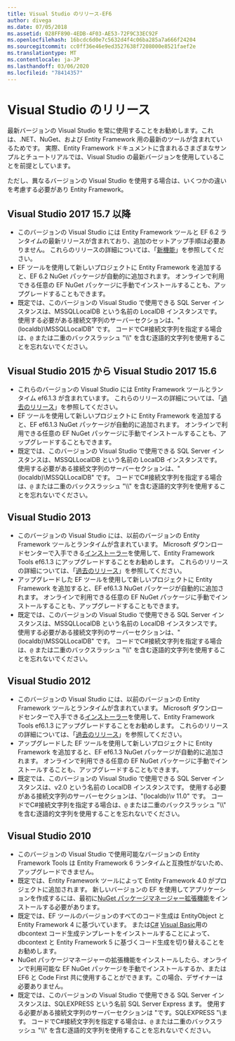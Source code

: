 ```yaml
---
title: Visual Studio のリリース-EF6
author: divega
ms.date: 07/05/2018
ms.assetid: 028FF890-4EDB-4F03-AE53-72F9C33EC92F
ms.openlocfilehash: 16bcdc6d0e7c5632d4f4c06ba285a7a666f24204
ms.sourcegitcommit: cc0ff36e46e9ed3527638f7208000e8521faef2e
ms.translationtype: MT
ms.contentlocale: ja-JP
ms.lasthandoff: 03/06/2020
ms.locfileid: "78414357"
---
```

# <a name="visual-studio-releases"></a>Visual Studio のリリース

最新バージョンの Visual Studio を常に使用することをお勧めします。これは、.NET、NuGet、および Entity Framework 用の最新のツールが含まれているためです。
実際、Entity Framework ドキュメントに含まれるさまざまなサンプルとチュートリアルでは、Visual Studio の最新バージョンを使用していることを前提としています。

ただし、異なるバージョンの Visual Studio を使用する場合は、いくつかの違いを考慮する必要があり Entity Framework。

## <a name="visual-studio-2017-157-and-newer"></a>Visual Studio 2017 15.7 以降

- このバージョンの Visual Studio には Entity Framework ツールと EF 6.2 ランタイムの最新リリースが含まれており、追加のセットアップ手順は必要ありません。
これらのリリースの詳細については、「[新機能](~/ef6/what-is-new/index.md)」を参照してください。
- EF ツールを使用して新しいプロジェクトに Entity Framework を追加すると、EF 6.2 NuGet パッケージが自動的に追加されます。
オンラインで利用できる任意の EF NuGet パッケージに手動でインストールすることも、アップグレードすることもできます。
- 既定では、このバージョンの Visual Studio で使用できる SQL Server インスタンスは、MSSQLLocalDB という名前の LocalDB インスタンスです。
使用する必要がある接続文字列のサーバーセクションは、"(localdb)\\MSSQLLocalDB" です。
コードでC#接続文字列を指定する場合は、`@` または二重のバックスラッシュ "\\\\" を含む逐語的文字列を使用することを忘れないでください。  


## <a name="visual-studio-2015-to-visual-studio-2017-156"></a>Visual Studio 2015 から Visual Studio 2017 15.6

- これらのバージョンの Visual Studio には Entity Framework ツールとランタイム ef6.1.3 が含まれています。
これらのリリースの詳細については、「[過去のリリース](~/ef6/what-is-new/past-releases.md#ef-613)」を参照してください。
- EF ツールを使用して新しいプロジェクトに Entity Framework を追加すると、EF ef6.1.3 NuGet パッケージが自動的に追加されます。
オンラインで利用できる任意の EF NuGet パッケージに手動でインストールすることも、アップグレードすることもできます。
- 既定では、このバージョンの Visual Studio で使用できる SQL Server インスタンスは、MSSQLLocalDB という名前の LocalDB インスタンスです。
使用する必要がある接続文字列のサーバーセクションは、"(localdb)\\MSSQLLocalDB" です。
コードでC#接続文字列を指定する場合は、`@` または二重のバックスラッシュ "\\\\" を含む逐語的文字列を使用することを忘れないでください。  


## <a name="visual-studio-2013"></a>Visual Studio 2013
- このバージョンの Visual Studio には、以前のバージョンの Entity Framework ツールとランタイムが含まれています。
Microsoft ダウンロードセンターで入手できる[インストーラー](https://www.microsoft.com/download/details.aspx?id=40762)を使用して、Entity Framework Tools ef6.1.3 にアップグレードすることをお勧めします。
これらのリリースの詳細については、「[過去のリリース](~/ef6/what-is-new/past-releases.md#ef-613)」を参照してください。
- アップグレードした EF ツールを使用して新しいプロジェクトに Entity Framework を追加すると、EF ef6.1.3 NuGet パッケージが自動的に追加されます。
オンラインで利用できる任意の EF NuGet パッケージに手動でインストールすることも、アップグレードすることもできます。
- 既定では、このバージョンの Visual Studio で使用できる SQL Server インスタンスは、MSSQLLocalDB という名前の LocalDB インスタンスです。
使用する必要がある接続文字列のサーバーセクションは、"(localdb)\\MSSQLLocalDB" です。
コードでC#接続文字列を指定する場合は、`@` または二重のバックスラッシュ "\\\\" を含む逐語的文字列を使用することを忘れないでください。  

## <a name="visual-studio-2012"></a>Visual Studio 2012

- このバージョンの Visual Studio には、以前のバージョンの Entity Framework ツールとランタイムが含まれています。
Microsoft ダウンロードセンターで入手できる[インストーラー](https://www.microsoft.com/download/details.aspx?id=40762)を使用して、Entity Framework Tools ef6.1.3 にアップグレードすることをお勧めします。
これらのリリースの詳細については、「[過去のリリース](~/ef6/what-is-new/past-releases.md#ef-613)」を参照してください。
- アップグレードした EF ツールを使用して新しいプロジェクトに Entity Framework を追加すると、EF ef6.1.3 NuGet パッケージが自動的に追加されます。
オンラインで利用できる任意の EF NuGet パッケージに手動でインストールすることも、アップグレードすることもできます。
- 既定では、このバージョンの Visual Studio で使用できる SQL Server インスタンスは、v2.0 という名前の LocalDB インスタンスです。
使用する必要がある接続文字列のサーバーセクションは、"(localdb)\\v 11.0" です。
コードでC#接続文字列を指定する場合は、`@` または二重のバックスラッシュ "\\\\" を含む逐語的文字列を使用することを忘れないでください。  

## <a name="visual-studio-2010"></a>Visual Studio 2010

- このバージョンの Visual Studio で使用可能なバージョンの Entity Framework Tools は Entity Framework 6 ランタイムと互換性がないため、アップグレードできません。
- 既定では、Entity Framework ツールによって Entity Framework 4.0 がプロジェクトに追加されます。
新しいバージョンの EF を使用してアプリケーションを作成するには、最初に[NuGet パッケージマネージャー拡張機能](https://marketplace.visualstudio.com/items?itemName=NuGetTeam.NuGetPackageManager)をインストールする必要があります。
- 既定では、EF ツールのバージョンのすべてのコード生成は EntityObject と Entity Framework 4 に基づいています。
または[C#](https://marketplace.visualstudio.com/items?itemName=EntityFrameworkTeam.EF5xDbContextGeneratorforC) [Visual Basic](https://marketplace.visualstudio.com/items?itemName=EntityFrameworkTeam.EF5xDbContextGeneratorforVBNET)用の dbcontext コード生成テンプレートをインストールすることによって、dbcontext と Entity Framework 5 に基づくコード生成を切り替えることをお勧めします。
- NuGet パッケージマネージャーの拡張機能をインストールしたら、オンラインで利用可能な EF NuGet パッケージを手動でインストールするか、または EF6 と Code First 共に使用することができます。この場合、デザイナーは必要ありません。
- 既定では、このバージョンの Visual Studio で使用できる SQL Server インスタンスは、SQLEXPRESS という名前 SQL Server Express ます。
使用する必要がある接続文字列のサーバーセクションは "です。SQLEXPRESS "\\ます。
コードでC#接続文字列を指定する場合は、`@` または二重のバックスラッシュ "\\\\" を含む逐語的文字列を使用することを忘れないでください。
